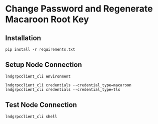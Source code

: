 # Change Password and Regenerate Macaroon Root Key

## Installation
```
pip install -r requirements.txt
```

## Setup Node Connection
```
lndgrpcclient_cli environment
```

```
lndgrpcclient_cli credentials --credential_type=macaroon
lndgrpcclient_cli credentials --credential_type=tls
```

## Test Node Connection
```
lndgrpcclient_cli shell
```